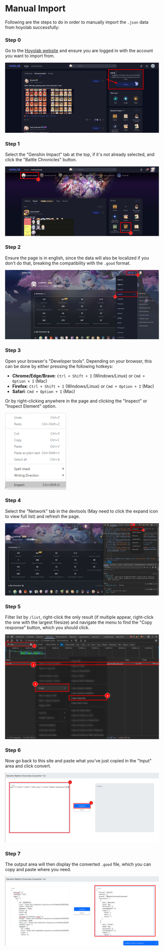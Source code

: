# Manual Import

Following are the steps to do in order to manually import the `.json` data from
hoyolab successfully:

### Step 0

Go to the [Hoyolab website](https://www.hoyolab.com/) and ensure you are logged
in with the account you want to import from.

![Step 0](doc/manual_step0.png)

### Step 1

Select the "Genshin Impact" tab at the top, if it's not already selected, and
click the "Battle Chronicles" button.

![Step 1](doc/manual_step1.png)

### Step 2

Ensure the page is in english, since the data will also be localized if you
don't do that, breaking the compatibility with the `.good` format.

![Step 2](doc/manual_step2.png)

### Step 3

Open your browser's "Developer tools". Depending on your browser, this can be
done by either pressing the following hotkeys:

- **Chrome/Edge/Brave**: `Ctrl + Shift + I` (Windows/Linux) or
`Cmd + Option + I` (Mac)
- **Firefox**: `Ctrl + Shift + I` (Windows/Linux) or `Cmd + Option + I` (Mac)
- **Safari**: `Cmd + Option + I` (Mac)

Or by right-clicking anywhere in the page and clicking the "Inspect" or "Inspect
Element" option.

<img src="doc/manual_step3.png" alt="Step 4" style="width:200px;"/>

### Step 4

Select the "Network" tab in the devtools (May need to click the expand icon to
view full list) and refresh the page.

![Step 3](doc/manual_step4.png)

### Step 5

Filter list by `/list`, right-click the only result (if multiple appear,
right-click the one with the largest filesize) and navigate the menu to find the
"Copy response" button, which you should click.

![Step 5](doc/manual_step5.png)

### Step 6

Now go back to this site and paste what you've just copied in the "Input" area
and click convert.

![Step 6](doc/manual_step6.png)

### Step 7

The output area will then display the converted `.good` file, which you can copy
and paste where you need.

![Step 7](doc/manual_step7.png)
